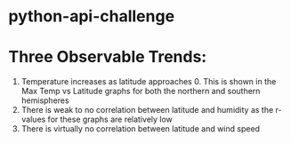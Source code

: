 # python-api-challenge

# Three Observable Trends:

1. Temperature increases as latitude approaches 0. This is shown in the Max Temp vs Latitude graphs for both the northern and southern hemispheres
2. There is weak to no correlation between latitude and humidity as the r-values for these graphs are relatively low
3. There is virtually no correlation between latitude and wind speed



